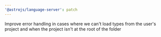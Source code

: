 ```yaml
---
'@astrojs/language-server': patch
---
```


Improve error handling in cases where we can't load types from the user's project and when the project isn't at the root of the folder
